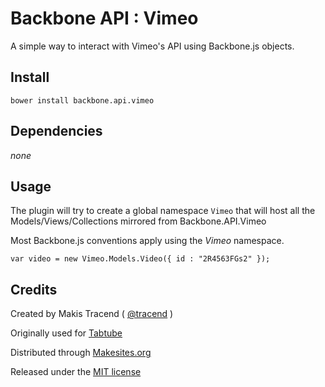 # Backbone API : Vimeo

A simple way to interact with Vimeo's API using Backbone.js objects.

## Install

```
bower install backbone.api.vimeo
```

## Dependencies

_none_

## Usage

The plugin will try to create a global namespace ```Vimeo``` that will host all the Models/Views/Collections mirrored from Backbone.API.Vimeo

Most Backbone.js conventions apply using the _Vimeo_ namespace.

```
var video = new Vimeo.Models.Video({ id : "2R4563FGs2" });
```


## Credits

Created by Makis Tracend ( [@tracend](http://github.com/tracend) )

Originally used for [Tabtube](https://apps.facebook.com/tabtube)

Distributed through [Makesites.org](http://makesites.org)

Released under the [MIT license](http://makesites.org/licenses/MIT)
